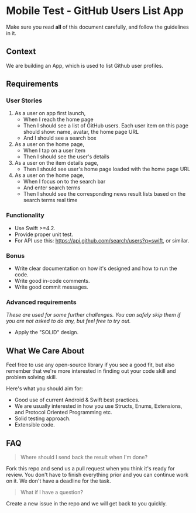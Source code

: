 # Mobile Test - GitHub Users List App

Make sure you read **all** of this document carefully, and follow the guidelines in it.

## Context

We are building an App, which is used to list Github user profiles.

## Requirements

### User Stories

1. As a user on app first launch,
    - When I reach the home page
    - Then I should see a list of GitHub users. Each user item on this page should show: name, avatar, the home page URL
    - And I should see a search box
2. As a user on the home page,
    - When I tap on a user item
    - Then I should see the user's details
3. As a user on the item details page,
    - Then I should see user's home page loaded with the home page URL
4. As a user on the home page,
    - When I focus on to the search bar
    - And enter search terms
    - Then I should see the corresponding news result lists based on the search terms real time

### Functionality

- Use Swift >=4.2.
- Provide proper unit test.
- For API use this: https://api.github.com/search/users?q=swift, or similar.

### Bonus

- Write clear documentation on how it's designed and how to run the code.
- Write good in-code comments.
- Write good commit messages.

### Advanced requirements

*These are used for some further challenges. You can safely skip them if you are not asked to do any, but feel free to try out.*

- Apply the "SOLID" design.

## What We Care About

Feel free to use any open-source library if you see a good fit, but also remember that we're more interested in finding out your code skill and problem solving skill.

Here's what you should aim for:

- Good use of current Android & Swift best practices.
- We are usually interested in how you use Structs, Enums, Extensions, and Protocol Oriented Programming etc.
- Solid testing approach.
- Extensible code.

## FAQ

> Where should I send back the result when I'm done?

Fork this repo and send us a pull request when you think it's ready for review. You don't have to finish everything prior and you can continue work on it. We don't have a deadline for the task.

> What if I have a question?

Create a new issue in the repo and we will get back to you quickly.
